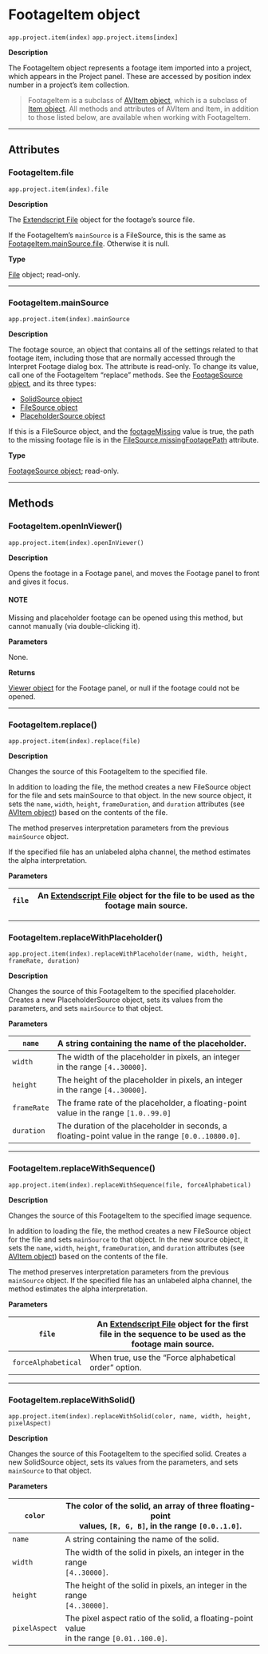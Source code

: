 <a id="footageitem"></a>

# FootageItem object

`app.project.item(index)`
`app.project.items[index]`

**Description**

The FootageItem object represents a footage item imported into a project, which appears in the Project panel. These are accessed by position index number in a project’s item collection.

> FootageItem is a subclass of [AVItem object](avitem.md#avitem), which is a subclass of [Item object](item.md#item). All methods and attributes of AVItem and Item, in addition to those listed below, are available when working with FootageItem.

---

## Attributes

<a id="footageitem-file"></a>

### FootageItem.file

`app.project.item(index).file`

**Description**

The [Extendscript File](https://extendscript.docsforadobe.dev/file-system-access/file-object.html) object for the footage’s source file.

If the FootageItem’s `mainSource` is a FileSource, this is the same as [FootageItem.mainSource.file](../sources/filesource.md#filesource-file). Otherwise it is null.

**Type**

[File](https://extendscript.docsforadobe.dev/file-system-access/file-object.html) object; read-only.

---

<a id="footageitem-mainsource"></a>

### FootageItem.mainSource

`app.project.item(index).mainSource`

**Description**

The footage source, an object that contains all of the settings related to that footage item, including those that are normally accessed through the Interpret Footage dialog box. The attribute is read-only. To change its value, call one of the FootageItem “replace” methods. See the [FootageSource object](../sources/footagesource.md#footagesource), and its three types:

- [SolidSource object](../sources/solidsource.md#solidsource)
- [FileSource object](../sources/filesource.md#filesource)
- [PlaceholderSource object](../sources/placeholdersource.md#placeholdersource)

If this is a FileSource object, and the [footageMissing](avitem.md#avitem-footagemissing) value is true, the path to the missing footage file is in the [FileSource.missingFootagePath](../sources/filesource.md#filesource-missingfootagepath) attribute.

**Type**

[FootageSource object](../sources/footagesource.md#footagesource); read-only.

---

## Methods

<a id="footageitem-openinviewer"></a>

### FootageItem.openInViewer()

`app.project.item(index).openInViewer()`

**Description**

Opens the footage in a Footage panel, and moves the Footage panel to front and gives it focus.

#### NOTE
Missing and placeholder footage can be opened using this method, but cannot manually (via double-clicking it).

**Parameters**

None.

**Returns**

[Viewer object](../other/viewer.md#viewer) for the Footage panel, or null if the footage could not be opened.

---

<a id="footageitem-replace"></a>

### FootageItem.replace()

`app.project.item(index).replace(file)`

**Description**

Changes the source of this FootageItem to the specified file.

In addition to loading the file, the method creates a new FileSource object for the file and sets mainSource to that object. In the new source object, it sets the `name`, `width`, `height`, `frameDuration`, and `duration` attributes (see [AVItem object](avitem.md#avitem)) based on the contents of the file.

The method preserves interpretation parameters from the previous `mainSource` object.

If the specified file has an unlabeled alpha channel, the method estimates the alpha interpretation.

**Parameters**

| `file`   | An [Extendscript File](https://extendscript.docsforadobe.dev/file-system-access/file-object.html) object for the file to be used as the footage main source.   |
|----------|----------------------------------------------------------------------------------------------------------------------------------------------------------------|

---

<a id="footageitem-replacewithplaceholder"></a>

### FootageItem.replaceWithPlaceholder()

`app.project.item(index).replaceWithPlaceholder(name, width, height, frameRate, duration)`

**Description**

Changes the source of this FootageItem to the specified placeholder. Creates a new PlaceholderSource object, sets its values from the parameters, and sets `mainSource` to that object.

**Parameters**

| `name`      | A string containing the name of the placeholder.                                                      |
|-------------|-------------------------------------------------------------------------------------------------------|
| `width`     | The width of the placeholder in pixels, an integer<br/>in the range `[4..30000]`.                     |
| `height`    | The height of the placeholder in pixels, an integer<br/>in the range `[4..30000]`.                    |
| `frameRate` | The frame rate of the placeholder, a floating-point<br/>value in the range `[1.0..99.0]`              |
| `duration`  | The duration of the placeholder in seconds, a<br/>floating-point value in the range `[0.0..10800.0]`. |

---

<a id="footageitem-replacewithsequence"></a>

### FootageItem.replaceWithSequence()

`app.project.item(index).replaceWithSequence(file, forceAlphabetical)`

**Description**

Changes the source of this FootageItem to the specified image sequence.

In addition to loading the file, the method creates a new FileSource object for the file and sets `mainSource` to that object. In the new source object, it sets the `name`, `width`, `height`, `frameDuration`, and `duration` attributes (see [AVItem object](avitem.md#avitem)) based on the contents of the file.

The method preserves interpretation parameters from the previous `mainSource` object. If the specified file has an unlabeled alpha channel, the method estimates the alpha interpretation.

**Parameters**

| `file`              | An [Extendscript File](https://extendscript.docsforadobe.dev/file-system-access/file-object.html) object for the first file in the sequence to be used as the footage main source.   |
|---------------------|--------------------------------------------------------------------------------------------------------------------------------------------------------------------------------------|
| `forceAlphabetical` | When true, use the “Force alphabetical order” option.                                                                                                                                |

---

<a id="footageitem-replacewithsolid"></a>

### FootageItem.replaceWithSolid()

`app.project.item(index).replaceWithSolid(color, name, width, height, pixelAspect)`

**Description**

Changes the source of this FootageItem to the specified solid. Creates a new SolidSource object, sets its values from the parameters, and sets `mainSource` to that object.

**Parameters**

| `color`       | The color of the solid, an array of three floating-point<br/>values, `[R, G, B]`, in the range `[0.0..1.0]`.   |
|---------------|----------------------------------------------------------------------------------------------------------------|
| `name`        | A string containing the name of the solid.                                                                     |
| `width`       | The width of the solid in pixels, an integer in the range<br/>`[4..30000]`.                                    |
| `height`      | The height of the solid in pixels, an integer in the range<br/>`[4..30000]`.                                   |
| `pixelAspect` | The pixel aspect ratio of the solid, a floating-point value<br/>in the range `[0.01..100.0]`.                  |
